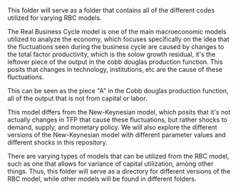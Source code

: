 This folder will serve as a folder that contains all of the different codes utilized for varying RBC models.

The Real Business Cycle model is one of the main macroeconomic models utilized to analyze the economy, which focuses specifically on the idea that the fluctuations seen 
during the business cycle are caused by changes to the total factor productivity, which is the solow growth residual, it's the leftover piece of the output in the cobb 
douglas production function. This posits that changes in technology, institutions, etc are the cause of these fluctuations.

This can be seen as the piece "A" in the Cobb douglas production function, all of the output that is not from capital or labor.

This model differs from the New-Keynesian model, which posits that it's not actually changes in TFP that cause these fluctuations, but rather shocks to demand, supply, 
and monetary policy. We will also explore the different versions of the New-Keynesian model with different parameter values and different shocks in this repository.

There are varying types of models that can be utilized from the RBC model, such as one that allows for variance of capital utilization, among other things. Thus, this 
folder will serve as a directory for different versions of the RBC model, while other models will be found in different folders.
